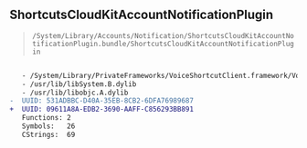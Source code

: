 ## ShortcutsCloudKitAccountNotificationPlugin

> `/System/Library/Accounts/Notification/ShortcutsCloudKitAccountNotificationPlugin.bundle/ShortcutsCloudKitAccountNotificationPlugin`

```diff

   - /System/Library/PrivateFrameworks/VoiceShortcutClient.framework/VoiceShortcutClient
   - /usr/lib/libSystem.B.dylib
   - /usr/lib/libobjc.A.dylib
-  UUID: 531ADBBC-D40A-35EB-8CB2-6DFA76989687
+  UUID: 09611A8A-EDB2-3690-AAFF-C856293BB891
   Functions: 2
   Symbols:   26
   CStrings:  69

```
